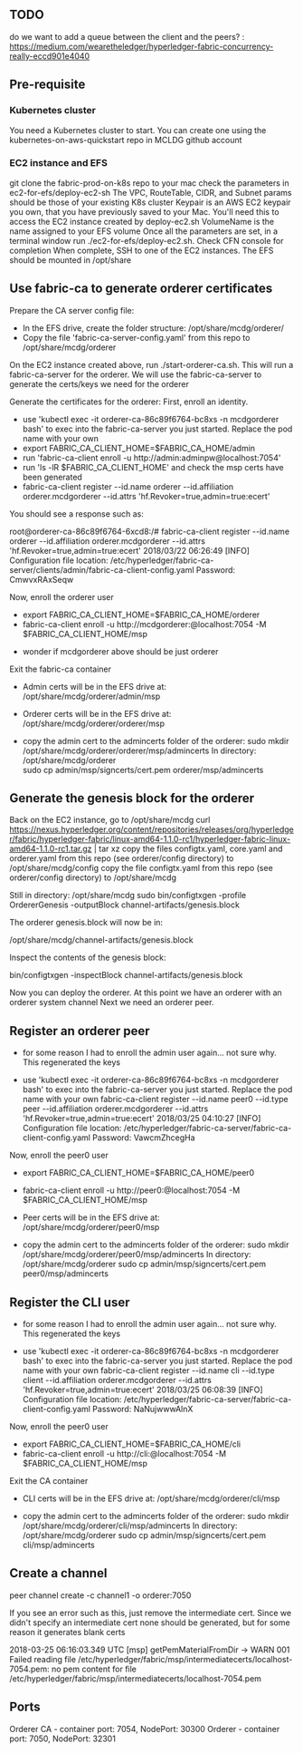 ## TODO
do we want to add a queue between the client and the peers? : https://medium.com/wearetheledger/hyperledger-fabric-concurrency-really-eccd901e4040

## Pre-requisite

### Kubernetes cluster
You need a Kubernetes cluster to start. 
You can create one using the kubernetes-on-aws-quickstart repo in MCLDG github account

### EC2 instance and EFS 
git clone the fabric-prod-on-k8s repo to your mac
check the parameters in ec2-for-efs/deploy-ec2-sh
The VPC, RouteTable, CIDR, and Subnet params should be those of your existing K8s cluster
Keypair is an AWS EC2 keypair you own, that you have previously saved to your Mac. You'll need this to access the EC2 
instance created by deploy-ec2.sh
VolumeName is the name assigned to your EFS volume
Once all the parameters are set, in a terminal window run ./ec2-for-efs/deploy-ec2.sh. Check CFN console for completion
When complete, SSH to one of the EC2 instances. The EFS should be mounted in /opt/share

## Use fabric-ca to generate orderer certificates
Prepare the CA server config file:
* In the EFS drive, create the folder structure: /opt/share/mcdg/orderer/
* Copy the file 'fabric-ca-server-config.yaml' from this repo to /opt/share/mcdg/orderer

On the EC2 instance created above, run ./start-orderer-ca.sh. This will run a fabric-ca-server for the orderer.
We will use the fabric-ca-server to generate the certs/keys we need for the orderer

Generate the certificates for the orderer:
First, enroll an identity. 
* use 'kubectl exec -it  orderer-ca-86c89f6764-bc8xs -n mcdgorderer bash' to exec into the fabric-ca-server you 
just started. Replace the pod name with your own
* export FABRIC_CA_CLIENT_HOME=$FABRIC_CA_HOME/admin
* run 'fabric-ca-client enroll -u http://admin:adminpw@localhost:7054'
* run 'ls -lR $FABRIC_CA_CLIENT_HOME' and check the msp certs have been generated
*  fabric-ca-client register --id.name orderer --id.affiliation orderer.mcdgorderer --id.attrs 'hf.Revoker=true,admin=true:ecert'

You should see a response such as:

root@orderer-ca-86c89f6764-6xcd8:/# fabric-ca-client register --id.name orderer --id.affiliation orderer.mcdgorderer --id.attrs 'hf.Revoker=true,admin=true:ecert'
2018/03/22 06:26:49 [INFO] Configuration file location: /etc/hyperledger/fabric-ca-server/clients/admin/fabric-ca-client-config.yaml
Password: CmwvxRAxSeqw

Now, enroll the orderer user

* export FABRIC_CA_CLIENT_HOME=$FABRIC_CA_HOME/orderer
* fabric-ca-client enroll -u http://mcdgorderer:<replace pwd>@localhost:7054 -M $FABRIC_CA_CLIENT_HOME/msp
- wonder if mcdgorderer above should be just orderer

Exit the fabric-ca container

* Admin certs will be in the EFS drive at: /opt/share/mcdg/orderer/admin/msp
* Orderer certs will be in the EFS drive at: /opt/share/mcdg/orderer/orderer/msp

* copy the admin cert to the admincerts folder of the orderer:
sudo mkdir /opt/share/mcdg/orderer/orderer/msp/admincerts
In directory: /opt/share/mcdg/orderer  
sudo cp admin/msp/signcerts/cert.pem orderer/msp/admincerts

## Generate the genesis block for the orderer
Back on the EC2 instance, go to /opt/share/mcdg
curl https://nexus.hyperledger.org/content/repositories/releases/org/hyperledger/fabric/hyperledger-fabric/linux-amd64-1.1.0-rc1/hyperledger-fabric-linux-amd64-1.1.0-rc1.tar.gz | tar xz
copy the files configtx.yaml, core.yaml and orderer.yaml from this repo (see orderer/config directory) 
to /opt/share/mcdg/config
copy the file configtx.yaml from this repo (see orderer/config directory) 
to /opt/share/mcdg

Still in directory: /opt/share/mcdg
sudo bin/configtxgen -profile OrdererGenesis -outputBlock channel-artifacts/genesis.block

The orderer genesis.block will now be in:

/opt/share/mcdg/channel-artifacts/genesis.block

Inspect the contents of the genesis block:

bin/configtxgen -inspectBlock channel-artifacts/genesis.block

Now you can deploy the orderer. At this point we have an orderer with an orderer system channel
Next we need an orderer peer.

## Register an orderer peer
- for some reason I had to enroll the admin user again... not sure why. This regenerated the keys
* use 'kubectl exec -it  orderer-ca-86c89f6764-bc8xs -n mcdgorderer bash' to exec into the fabric-ca-server you 
just started. Replace the pod name with your own
fabric-ca-client register --id.name peer0 --id.type peer --id.affiliation orderer.mcdgorderer --id.attrs 'hf.Revoker=true,admin=true:ecert'
2018/03/25 04:10:27 [INFO] Configuration file location: /etc/hyperledger/fabric-ca-server/fabric-ca-client-config.yaml
Password: VawcmZhcegHa

Now, enroll the peer0 user

* export FABRIC_CA_CLIENT_HOME=$FABRIC_CA_HOME/peer0
* fabric-ca-client enroll -u http://peer0:<replace pwd>@localhost:7054 -M $FABRIC_CA_CLIENT_HOME/msp

* Peer certs will be in the EFS drive at: /opt/share/mcdg/orderer/peer0/msp

* copy the admin cert to the admincerts folder of the orderer:
sudo mkdir /opt/share/mcdg/orderer/peer0/msp/admincerts
In directory: /opt/share/mcdg/orderer
sudo cp admin/msp/signcerts/cert.pem peer0/msp/admincerts

## Register the CLI user
- for some reason I had to enroll the admin user again... not sure why. This regenerated the keys
* use 'kubectl exec -it  orderer-ca-86c89f6764-bc8xs -n mcdgorderer bash' to exec into the fabric-ca-server you 
just started. Replace the pod name with your own
fabric-ca-client register --id.name cli --id.type client --id.affiliation orderer.mcdgorderer --id.attrs 'hf.Revoker=true,admin=true:ecert'
2018/03/25 06:08:39 [INFO] Configuration file location: /etc/hyperledger/fabric-ca-server/fabric-ca-client-config.yaml
Password: NaNujwwwAlnX

Now, enroll the peer0 user

* export FABRIC_CA_CLIENT_HOME=$FABRIC_CA_HOME/cli
* fabric-ca-client enroll -u http://cli:<replace pwd>@localhost:7054 -M $FABRIC_CA_CLIENT_HOME/msp

Exit the CA container

* CLI certs will be in the EFS drive at: /opt/share/mcdg/orderer/cli/msp


* copy the admin cert to the admincerts folder of the orderer:
sudo mkdir /opt/share/mcdg/orderer/cli/msp/admincerts
In directory: /opt/share/mcdg/orderer
sudo cp admin/msp/signcerts/cert.pem cli/msp/admincerts

## Create a channel
peer channel create -c channel1 -o orderer:7050

If you see an error such as this, just remove the intermediate cert. Since we didn't specify an intermediate cert
none should be generated, but for some reason it generates blank certs

2018-03-25 06:16:03.349 UTC [msp] getPemMaterialFromDir -> WARN 001 Failed reading file /etc/hyperledger/fabric/msp/intermediatecerts/localhost-7054.pem: no pem content for file /etc/hyperledger/fabric/msp/intermediatecerts/localhost-7054.pem


## Ports
Orderer CA - container port: 7054, NodePort: 30300
Orderer - container port: 7050, NodePort: 32301
